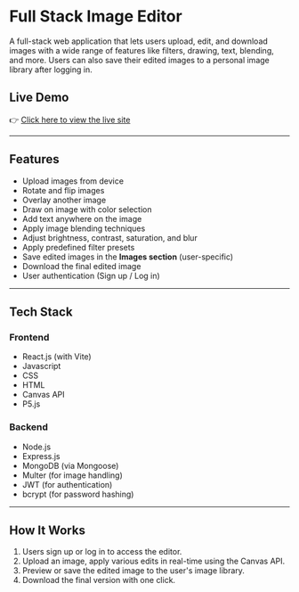 #  Full Stack Image Editor

A full-stack web application that lets users upload, edit, and download images with a wide range of features like filters, drawing, text, blending, and more. Users can also save their edited images to a personal image library after logging in.

##  Live Demo

👉 [Click here to view the live site](https://pixperfectfrontend.netlify.app/)

---

##  Features

-  Upload images from device  
-  Rotate and flip images  
-  Overlay another image  
-  Draw on image with color selection  
-  Add text anywhere on the image  
-  Apply image blending techniques  
-  Adjust brightness, contrast, saturation, and blur  
-  Apply predefined filter presets  
-  Save edited images in the **Images section** (user-specific)  
-  Download the final edited image  
-  User authentication (Sign up / Log in)

---

##  Tech Stack

### Frontend
- React.js (with Vite)
- Javascript
- CSS
- HTML
- Canvas API
- P5.js

### Backend
- Node.js
- Express.js
- MongoDB (via Mongoose)
- Multer (for image handling)
- JWT (for authentication)
- bcrypt (for password hashing)

---

##  How It Works

1. Users sign up or log in to access the editor.
2. Upload an image, apply various edits in real-time using the Canvas API.
3. Preview or save the edited image to the user's image library.
4. Download the final version with one click.


